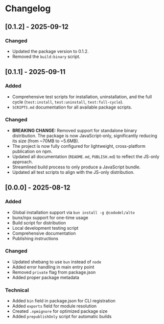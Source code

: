 # Changelog

## [0.1.2] - 2025-09-12

### Changed
- Updated the package version to 0.1.2.
- Removed the `build:binary` script.

## [0.1.1] - 2025-09-11

### Added
- Comprehensive test scripts for installation, uninstallation, and the full cycle (`test:install`, `test:uninstall`, `test:full-cycle`).
- `SCRIPTS.md` documentation for all available package scripts.

### Changed
- **BREAKING CHANGE:** Removed support for standalone binary distribution. The package is now JavaScript-only, significantly reducing its size (from ~70MB to ~5.6MB).
- The project is now fully configured for lightweight, cross-platform publication on npm.
- Updated all documentation (`README.md`, `PUBLISH.md`) to reflect the JS-only approach.
- Streamlined build process to only produce a JavaScript bundle.
- Updated all test scripts to align with the JS-only distribution.

## [0.0.0] - 2025-08-12

### Added
- Global installation support via `bun install -g @cododel/alto`
- bunx/npx support for one-time usage
- Build script for distribution
- Local development testing script
- Comprehensive documentation
- Publishing instructions

### Changed
- Updated shebang to use `bun` instead of `node`
- Added error handling in main entry point
- Removed `private` flag from package.json
- Added proper package metadata

### Technical
- Added `bin` field in package.json for CLI registration
- Added `exports` field for module resolution
- Created `.npmignore` for optimized package size
- Added `prepublishOnly` script for automatic builds 